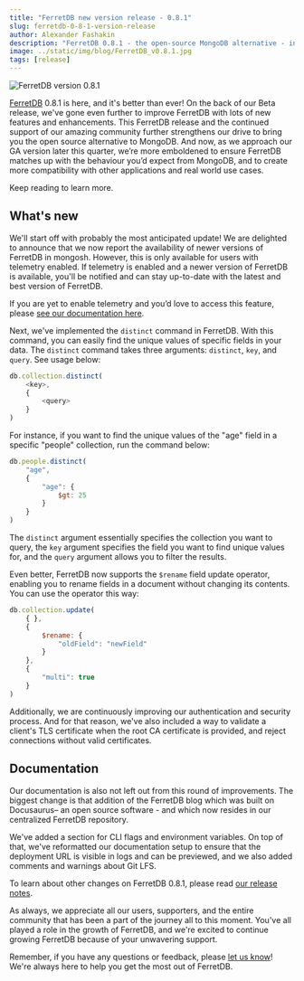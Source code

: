 ```yaml
---
title: "FerretDB new version release - 0.8.1"
slug: ferretdb-0-8-1-version-release
author: Alexander Fashakin
description: "FerretDB 0.8.1 - the open-source MongoDB alternative - includes new features like version availability, `distinct` command & client TLS validation, and much more."
image: ../static/img/blog/FerretDB_v0.8.1.jpg
tags: [release]
---
```


![FerretDB version 0.8.1](../static/img/blog/FerretDB_v0.8.1.jpg)

<!--truncate-->

[FerretDB](https://www.ferretdb.io/) 0.8.1 is here, and it's better than ever!
On the back of our Beta release, we've gone even further to improve FerretDB with lots of new features and enhancements.
This FerretDB release and the continued support of our amazing community further strengthens our drive to bring you the open source alternative to MongoDB.
And now, as we approach our GA version later this quarter, we’re more emboldened to ensure FerretDB matches up with the behaviour you’d expect from MongoDB, and to create more compatibility with other applications and real world use cases.

Keep reading to learn more.

## What's new

We'll start off with probably the most anticipated update!
We are delighted to announce that we now report the availability of newer versions of FerretDB in mongosh.
However, this is only available for users with telemetry enabled.
If telemetry is enabled and a newer version of FerretDB is available, you'll be notified and can stay up-to-date with the latest and best version of FerretDB.

If you are yet to enable telemetry and you’d love to access this feature, please [see our documentation here](https://docs.ferretdb.io/telemetry/).

Next, we've implemented the `distinct` command in FerretDB.
With this command, you can easily find the unique values of specific fields in your data.
The `distinct` command takes three arguments: `distinct`, `key`, and `query`.
See usage below:

```js
db.collection.distinct(
    <key>,
    {
        <query>
    }
)
```

For instance, if you want to find the unique values of the "age" field in a specific "people" collection, run the command below:

```js
db.people.distinct(
    "age",
    {
        "age": {
            $gt: 25
        }
    }
)
```

The `distinct` argument essentially specifies the collection you want to query, the `key` argument specifies the field you want to find unique values for, and the `query` argument allows you to filter the results.

Even better, FerretDB now supports the `$rename` field update operator, enabling you to rename fields in a document without changing its contents.
You can use the operator this way:

```js
db.collection.update(
    { },
    {
        $rename: {
            "oldField": "newField"
        }
    },
    {
        "multi": true
    }
)
```

Additionally, we are continuously improving our authentication and security process.
And for that reason, we've also included a way to validate a client's TLS certificate when the root CA certificate is provided, and reject connections without valid certificates.

## Documentation

Our documentation is also not left out from this round of improvements.
The biggest change is that addition of the FerretDB blog which was built on Docusaurus– an open source software - and which now resides in our centralized FerretDB repository.

We've added a section for CLI flags and environment variables.
On top of that, we've reformatted our documentation setup to ensure that the deployment URL is visible in logs and can be previewed, and we also added comments and warnings about Git LFS.

To learn about other changes on FerretDB 0.8.1, please read [our release notes](https://github.com/FerretDB/FerretDB/releases/tag/v0.8.1).

As always, we appreciate all our users, supporters, and the entire community that has been a part of the journey all to this moment.
You've all played a role in the growth of FerretDB, and we're excited to continue growing FerretDB because of your unwavering support.

Remember, if you have any questions or feedback, please [let us know](https://docs.ferretdb.io/#community)!
We're always here to help you get the most out of FerretDB.
